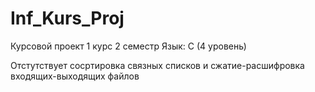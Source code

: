 # Inf_Kurs_Proj
Курсовой проект 1 курс 2 семестр 
Язык: С (4 уровень)

Отстутствует сосртировка связных списков и сжатие-расшифровка входящих-выходящих файлов
